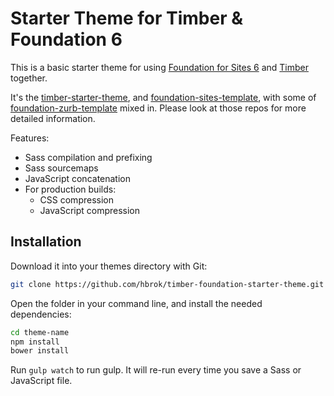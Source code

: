 # Starter Theme for Timber & Foundation 6

This is a basic starter theme for using [Foundation for Sites 6](http://foundation.zurb.com/sites) and [Timber](https://github.com/jarednova/timber) together.

It's the [timber-starter-theme](https://github.com/upstatement/timber-starter-theme), and [foundation-sites-template](https://github.com/zurb/foundation-sites-template), with some of [foundation-zurb-template](https://github.com/zurb/foundation-zurb-template) mixed in. Please look at those repos for more detailed information.

Features:
- Sass compilation and prefixing
- Sass sourcemaps
- JavaScript concatenation
- For production builds:
    - CSS compression
    - JavaScript compression

## Installation

Download it into your themes directory with Git:

```bash
git clone https://github.com/hbrok/timber-foundation-starter-theme.git theme-name
```

Open the folder in your command line, and install the needed dependencies:
```bash
cd theme-name
npm install
bower install
```
Run `gulp watch` to run gulp. It will re-run every time you save a Sass or JavaScript file.
